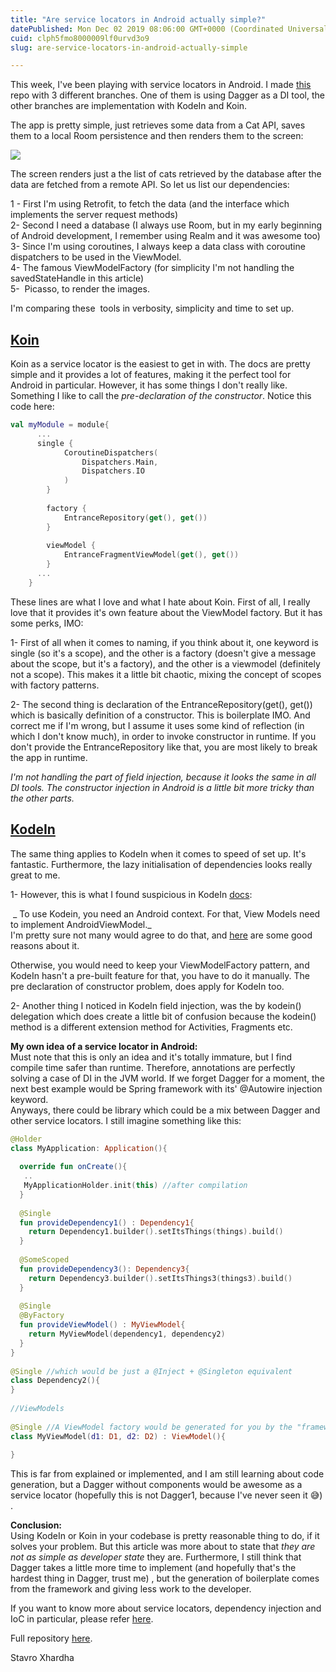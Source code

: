 ```yaml
---
title: "Are service locators in Android actually simple?"
datePublished: Mon Dec 02 2019 08:06:00 GMT+0000 (Coordinated Universal Time)
cuid: clph5fmo8000009lf0urvd3o9
slug: are-service-locators-in-android-actually-simple

---
```



  
This week, I've been playing with service locators in Android. I made [this](https://github.com/coroutineDispatcher/service_locator_demo) repo with 3 different branches. One of them is using Dagger as a DI tool, the other branches are implementation with KodeIn and Koin.  
  
The app is pretty simple, just retrieves some data from a Cat API, saves them to a local Room persistence and then renders them to the screen:  
  
[![](https://cdn.hashnode.com/res/hashnode/image/upload/v1701104053822/f2fc30f7-b75d-4bbd-a22f-6be6ff12f2d4.jpeg)](https://1.bp.blogspot.com/-QU4jCWTjQCo/XeI9eqyD9qI/AAAAAAAAQjI/IKjH3T1I3VcrOen2PeMKVhXtsWhPc8K_wCLcBGAsYHQ/s1600/ServiceLocator%2BDiagram.jpg)

  
The screen renders just a the list of cats retrieved by the database after the data are fetched from a remote API. So let us list our dependencies:  
  
1 - First I'm using Retrofit, to fetch the data (and the interface which implements the server request methods)  
2- Second I need a database (I always use Room, but in my early beginning of Android development, I remember using Realm and it was awesome too)  
3- Since I'm using coroutines, I always keep a data class with coroutine dispatchers to be used in the ViewModel.  
4- The famous ViewModelFactory (for simplicity I'm not handling the savedStateHandle in this article)  
5-  Picasso, to render the images.  
  
I'm comparing these  tools in verbosity, simplicity and time to set up.  
  
## [Koin](https://insert-koin.io/) 
Koin as a service locator is the easiest to get in with. The docs are pretty simple and it provides a lot of features, making it the perfect tool for Android in particular. However, it has some things I don't really like. Something I like to call the _pre-declaration of the constructor_. Notice this code here:  
  
```kotlin
val myModule = module{  
      ...  
      single {  
            CoroutineDispatchers(  
                Dispatchers.Main,  
                Dispatchers.IO  
            )  
        }  
  
        factory {  
            EntranceRepository(get(), get())  
        }  
  
        viewModel {  
            EntranceFragmentViewModel(get(), get())  
        }  
      ...  
    }
```

These lines are what I love and what I hate about Koin. First of all, I really love that it provides it's own feature about the ViewModel factory. But it has some perks, IMO:  
  
1- First of all when it comes to naming, if you think about it, one keyword is single (so it's a scope), and the other is a factory (doesn't give a message about the scope, but it's a factory), and the other is a viewmodel (definitely not a scope). This makes it a little bit chaotic, mixing the concept of scopes with factory patterns.  
  
2- The second thing is declaration of the EntranceRepository(get(), get()) which is basically definition of a constructor. This is boilerplate IMO. And correct me if I'm wrong, but I assume it uses some kind of reflection (in which I don't know much), in order to invoke constructor in runtime. If you don't provide the EntranceRepository like that, you are most likely to break the app in runtime.  
  
_I'm not handling the part of field injection, because it looks the same in all DI tools. The constructor injection in Android is a little bit more tricky than the other parts._  
  
## [KodeIn](https://kodein.org/Kodein-DI/) 
  
The same thing applies to KodeIn when it comes to speed of set up. It's fantastic. Furthermore, the lazy initialisation of dependencies looks really great to me.  
  
1- However, this is what I found suspicious in KodeIn [docs](https://kodein.org/Kodein-DI/?6.5/android#_view_models):  
  
 _ To use Kodein, you need an Android context. For that, View Models need to implement AndroidViewModel._  
I'm pretty sure not many would agree to do that, and [here](https://medium.com/androiddevelopers/locale-changes-and-the-androidviewmodel-antipattern-84eb677660d9) are some good reasons about it.  
  
Otherwise, you would need to keep your ViewModelFactory pattern, and KodeIn hasn't a pre-built feature for that, you have to do it manually. The pre declaration of constructor problem, does apply for KodeIn too.  
  
2- Another thing I noticed in KodeIn field injection, was the by kodein() delegation which does create a little bit of confusion because the kodein() method is a different extension method for Activities, Fragments etc.  
  
**My own idea of a service locator in Android:**  
Must note that this is only an idea and it's totally immature, but I find compile time safer than runtime. Therefore, annotations are perfectly solving a case of DI in the JVM world. If we forget Dagger for a moment, the next best example would be Spring framework with its' @Autowire injection keyword.  
Anyways, there could be library which could be a mix between Dagger and other service locators. I still imagine something like this:  
  
```kotlin
@Holder  
class MyApplication: Application(){  
   
  override fun onCreate(){  
   ..  
   MyApplicationHolder.init(this) //after compilation  
  }  
    
  @Single  
  fun provideDependency1() : Dependency1{  
    return Dependency1.builder().setItsThings(things).build()   
  }  
    
  @SomeScoped  
  fun provideDependency3(): Dependency3{  
    return Dependency3.builder().setItsThings3(things3).build()  
  }  
    
  @Single  
  @ByFactory  
  fun provideViewModel() : MyViewModel{  
    return MyViewModel(dependency1, dependency2)  
  }  
}  
  
@Single //which would be just a @Inject + @Singleton equivalent  
class Dependency2(){  
}  
  
//ViewModels  
  
@Single //A ViewModel factory would be generated for you by the "framework"  
class MyViewModel(d1: D1, d2: D2) : ViewModel(){  
    
}
```

This is far from explained or implemented, and I am still learning about code generation, but a Dagger without components would be awesome as a service locator (hopefully this is not Dagger1, because I've never seen it 😅) .  
  
**Conclusion:**  
Using KodeIn or Koin in your codebase is pretty reasonable thing to do, if it solves your problem. But this article was more about to state that _they are not as simple as developer state_ they are. Furthermore, I still think that Dagger takes a little more time to implement (and hopefully that's the hardest thing in Dagger, trust me) , but the generation of boilerplate comes from the framework and giving less work to the developer.
  
If you want to know more about service locators, dependency injection and IoC in particular, please refer [here](https://martinfowler.com/articles/injection.html).  
  
Full repository [here](https://github.com/coroutineDispatcher/service_locator_demo).  
  
Stavro Xhardha
